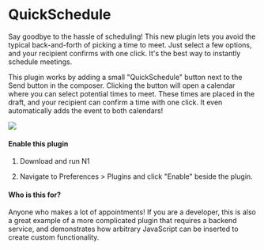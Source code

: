 # QuickSchedule

Say goodbye to the hassle of scheduling! This new plugin lets you avoid the typical back-and-forth of picking a time to meet. Just select a few options, and your recipient confirms with one click. It's the best way to instantly schedule meetings.

This plugin works by adding a small "QuickSchedule" button next to the Send button in the composer. Clicking the button will open a calendar where you can select potential times to meet. These times are placed in the draft, and your recipient can confirm a time with one click. It even automatically adds the event to both calendars!

<img src="https://raw.githubusercontent.com/nylas/N1/master/internal_packages/quick-schedule/screenshots/quick-schedule-3.png">

#### Enable this plugin

1. Download and run N1

2. Navigate to Preferences > Plugins and click "Enable" beside the plugin.

#### Who is this for?

Anyone who makes a lot of appointments! If you are a developer, this is also a great example of a more complicated plugin that requires a backend service, and demonstrates how arbitrary JavaScript can be inserted to create custom functionality.
